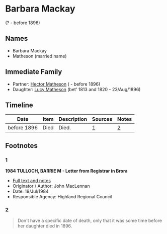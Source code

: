 ﻿---
layout: person
subject_key: i61459684
permalink: /people/i61459684
---

# Barbara Mackay
(? - before 1896)

## Names

* Barbara Mackay
* Matheson (married name)

## Immediate Family

* Partner: [Hector Matheson](./@28800527@-hector-matheson-b-d1896.md) ( - before 1896)
* Daughter: [Lucy Matheson](./@67811996@-lucy-matheson-b1813~1820-d1896-8-23.md) (bet' 1813 and 1820 - 23/Aug/1896)

## Timeline

Date | Item | Description | Sources | Notes
---|---|---|---|---
before 1896 | Died | Died. | [1](#1) | [2](#2)

## Footnotes

### 1

**1984 TULLOCH, BARRIE M - Letter from Registrar in Brora**

* [Full text and notes](../sources/@94133243@-1984-tulloch,-barrie-m-letter-from-registrar-in-brora.md)
* Originator / Author: John MacLennan
* Date: 19/Jul/1984
* Responsible Agency: Highland Regional Council

### 2

> Don't have a specific date of death, only that it was some time before her daughter died in 1896.
>


